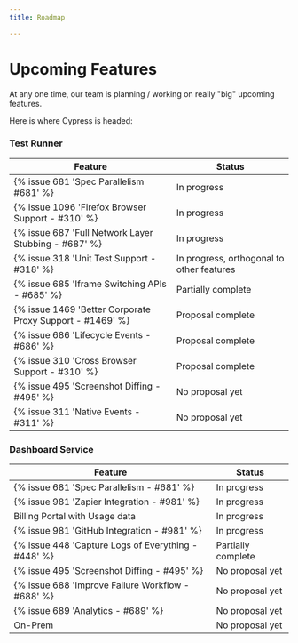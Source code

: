 ```yaml
---
title: Roadmap

---
```


# Upcoming Features

At any one time, our team is planning / working on really "big" upcoming features.

Here is where Cypress is headed:

### Test Runner

Feature | Status
--- | ---
{% issue 681 'Spec Parallelism #681' %} | In progress
{% issue 1096 'Firefox Browser Support - #310' %} | In progress
{% issue 687 'Full Network Layer Stubbing - #687' %} | In progress
{% issue 318 'Unit Test Support - #318' %} | In progress, orthogonal to other features
{% issue 685 'Iframe Switching APIs - #685' %} | Partially complete
{% issue 1469 'Better Corporate Proxy Support - #1469' %} | Proposal complete
{% issue 686 'Lifecycle Events - #686' %} | Proposal complete
{% issue 310 'Cross Browser Support - #310' %} | Proposal complete
{% issue 495 'Screenshot Diffing - #495' %} | No proposal yet
{% issue 311 'Native Events - #311' %} | No proposal yet

### Dashboard Service

Feature | Status
--- | ---
{% issue 681 'Spec Parallelism - #681' %} | In progress
{% issue 981 'Zapier Integration - #981' %} | In progress
Billing Portal with Usage data | In progress
{% issue 981 'GitHub Integration - #981' %} | In progress
{% issue 448 'Capture Logs of Everything - #448' %} | Partially complete
{% issue 495 'Screenshot Diffing - #495' %} | No proposal yet
{% issue 688 'Improve Failure Workflow - #688' %} | No proposal yet
{% issue 689 'Analytics - #689' %} | No proposal yet
On-Prem | No proposal yet
